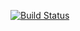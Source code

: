 [![Build Status](https://travis-ci.com/Robert29000/lab06.svg?branch=master)](https://travis-ci.com/Robert29000/lab06)
